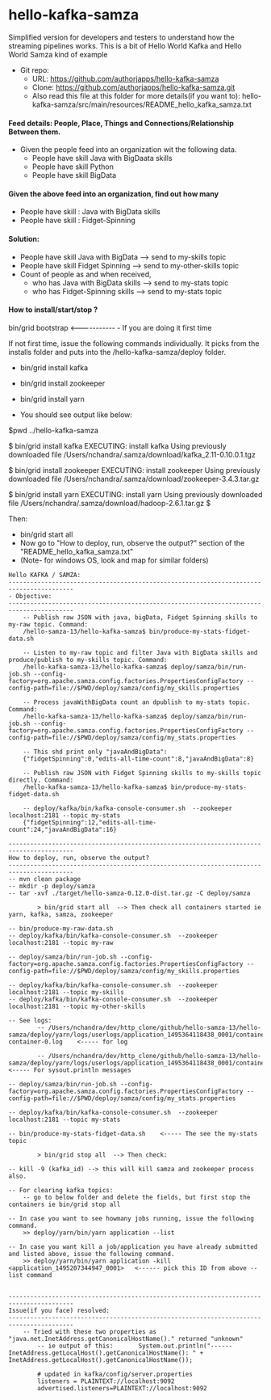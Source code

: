 hello-kafka-samza
=================

Simplified version for developers and testers to understand how the streaming pipelines works.
This is a bit of Hello World Kafka and Hello World Samza kind of example

- Git repo: 
    - URL: https://github.com/authorjapps/hello-kafka-samza
    - Clone: https://github.com/authorjapps/hello-kafka-samza.git
    - Also read this file at this folder for more details(if you want to): hello-kafka-samza/src/main/resources/README_hello_kafka_samza.txt

#### Feed details: People, Place, Things and Connections/Relationship Between them.
- Given the people feed into an organization wit the following data.
    - People have skill Java with BigDaata skills
    - People have skill Python
    - People have skill BigData


#### Given the above feed into an organization, find out how many
- People have skill : Java with BigData skills
- People have skill : Fidget-Spinning

#### Solution:
- People have skill Java with BigData  --> send to my-skills topic
- People have skill Fidget Spinning  --> send to my-other-skills topic
- Count of people as and when received, 
    - who has Java with BigData skills --> send to my-stats topic 
    - who has Fidget-Spinning skills --> send to my-stats topic 

#### How to install/start/stop ?
bin/grid bootstrap   <-----------    - If you are doing it first time

If not first time, issue the following commands individually. It picks from the installs folder and puts into the /hello-kafka-samza/deploy folder.
- bin/grid install kafka
- bin/grid install zookeeper
- bin/grid install yarn

- You should see output like below:

$pwd
../hello-kafka-samza

$ bin/grid install kafka
EXECUTING: install kafka
Using previously downloaded file /Users/nchandra/.samza/download/kafka_2.11-0.10.0.1.tgz

$ bin/grid install zookeeper
EXECUTING: install zookeeper
Using previously downloaded file /Users/nchandra/.samza/download/zookeeper-3.4.3.tar.gz

$ bin/grid install yarn
EXECUTING: install yarn
Using previously downloaded file /Users/nchandra/.samza/download/hadoop-2.6.1.tar.gz
$ 

Then:
- bin/grid start all
- Now go to "How to deploy, run, observe the output?" section of the "README_hello_kafka_samza.txt"
- (Note- for windows OS, look and map for similar folders)

```
Hello KAFKA / SAMZA:
----------------------------------------------------------------------------------------
- Objective:
----------------------------------------------------------------------------------------
    -- Publish raw JSON with java, bigData, Fidget Spinning skills to my-raw topic. Command:
    /hello-samza-13/hello-kafka-samza$ bin/produce-my-stats-fidget-data.sh

    -- Listen to my-raw topic and filter Java with BigData skills and produce/publish to my-skills topic. Command:
    /hello-kafka-samza-13/hello-kafka-samza$ deploy/samza/bin/run-job.sh --config-factory=org.apache.samza.config.factories.PropertiesConfigFactory --config-path=file://$PWD/deploy/samza/config/my_skills.properties

    -- Process javaWithBigData count an dpublish to my-stats topic. Command:
    /hello-kafka-samza-13/hello-kafka-samza$ deploy/samza/bin/run-job.sh --config-factory=org.apache.samza.config.factories.PropertiesConfigFactory --config-path=file://$PWD/deploy/samza/config/my_stats.properties

    -- This shd print only "javaAndBigData":
    {"fidgetSpinning":0,"edits-all-time-count":8,"javaAndBigData":8}

    -- Publish raw JSON with Fidget Spinning skills to my-skills topic directly. Command:
    /hello-kafka-samza-13/hello-kafka-samza$ bin/produce-my-stats-fidget-data.sh

    -- deploy/kafka/bin/kafka-console-consumer.sh  --zookeeper localhost:2181 --topic my-stats
    {"fidgetSpinning":12,"edits-all-time-count":24,"javaAndBigData":16}

----------------------------------------------------------------------------------------
How to deploy, run, observe the output?
----------------------------------------------------------------------------------------
-- mvn clean package
-- mkdir -p deploy/samza
-- tar -xvf ./target/hello-samza-0.12.0-dist.tar.gz -C deploy/samza

        > bin/grid start all  --> Then check all containers started ie yarn, kafka, samza, zookeeper

-- bin/produce-my-raw-data.sh   
-- deploy/kafka/bin/kafka-console-consumer.sh  --zookeeper localhost:2181 --topic my-raw

-- deploy/samza/bin/run-job.sh --config-factory=org.apache.samza.config.factories.PropertiesConfigFactory --config-path=file://$PWD/deploy/samza/config/my_skills.properties

-- deploy/kafka/bin/kafka-console-consumer.sh  --zookeeper localhost:2181 --topic my-skills
-- deploy/kafka/bin/kafka-console-consumer.sh  --zookeeper localhost:2181 --topic my-other-skills

-- See logs:
        -- /Users/nchandra/dev/http_clone/github/hello-samza-13/hello-samza/deploy/yarn/logs/userlogs/application_1495364118438_0001/container_1495364118438_0001_01_000002/samza-container-0.log    <----- for log

        -- /Users/nchandra/dev/http_clone/github/hello-samza-13/hello-samza/deploy/yarn/logs/userlogs/application_1495364118438_0001/container_1495364118438_0001_01_000002/stdout   <----- For sysout.println messages

-- deploy/samza/bin/run-job.sh --config-factory=org.apache.samza.config.factories.PropertiesConfigFactory --config-path=file://$PWD/deploy/samza/config/my_stats.properties

-- deploy/kafka/bin/kafka-console-consumer.sh  --zookeeper localhost:2181 --topic my-stats

-- bin/produce-my-stats-fidget-data.sh    <----- The see the my-stats topic

        > bin/grid stop all  --> Then check:

-- kill -9 (kafka_id) --> this will kill samza and zookeeper process also.

-- For clearing kafka topics:
    -- go to below folder and delete the fields, but first stop the containers ie bin/grid stop all 
    
-- In case you want to see howmany jobs running, issue the following command.
    >> deploy/yarn/bin/yarn application --list

-- In case you want kill a job/application you have already submitted and listed above, issue the following command.
    >> deploy/yarn/bin/yarn application -kill <application_1495207344947_0001>   <------ pick this ID from above --list command


----------------------------------------------------------------------------------------
Issue(if you face) resolved:
----------------------------------------------------------------------------------------
    -- Tried with these two properties as "java.net.InetAddress.getCanonicalHostName()." returned "unknown"
        -- ie output of this:       System.out.println("------InetAddress.getLocalHost().getCanonicalHostName(): " + InetAddress.getLocalHost().getCanonicalHostName());

        # updated in kafka/config/server.properties
        listeners = PLAINTEXT://localhost:9092
        advertised.listeners=PLAINTEXT://localhost:9092
```

